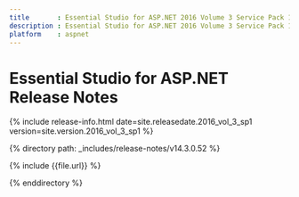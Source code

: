```yaml
---
title       : Essential Studio for ASP.NET 2016 Volume 3 Service Pack 1 Release Notes
description : Essential Studio for ASP.NET 2016 Volume 3 Service Pack 1 Release Notes
platform    : aspnet
---
```


# Essential Studio for ASP.NET Release Notes

{% include release-info.html date=site.releasedate.2016_vol_3_sp1 version=site.version.2016_vol_3_sp1 %} 

{% directory path: _includes/release-notes/v14.3.0.52 %}

{% include {{file.url}} %}

{% enddirectory %}